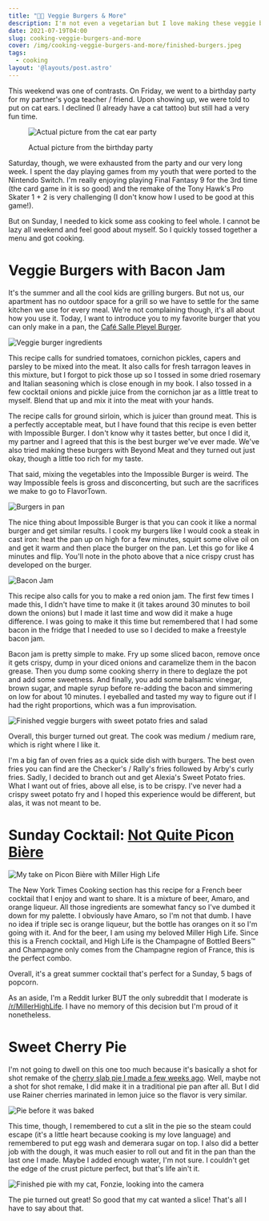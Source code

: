 ```yaml
---
title: "👨‍🍳 Veggie Burgers & More"
description: I'm not even a vegetarian but I love making these veggie burgers
date: 2021-07-19T04:00
slug: cooking-veggie-burgers-and-more
cover: /img/cooking-veggie-burgers-and-more/finished-burgers.jpeg
tags:
  - cooking
layout: '@layouts/post.astro'
---
```


This weekend was one of contrasts. On Friday, we went to a birthday party for my partner's yoga teacher / friend. Upon
showing up, we were told to put on cat ears. I declined (I already have a cat tattoo) but still had a very fun time.

<figure>

![Actual picture from the cat ear party](/img/cooking-veggie-burgers-and-more/put-on-cat-ears.png)

<figcaption>Actual picture from the birthday party</figcaption>
</figure>

Saturday, though, we were exhausted from the party and our very long week. I spent the day playing games from my youth
that were ported to the Nintendo Switch. I'm really enjoying playing Final Fantasy 9 for the 3rd time (the card game in
it is so good) and the remake of the Tony Hawk's Pro Skater 1 + 2 is very challenging (I don't know how I used to be
good at this game!).

But on Sunday, I needed to kick some ass cooking to feel whole. I cannot be lazy all weekend and feel good about myself.
So I quickly tossed together a menu and got cooking.

# Veggie Burgers with Bacon Jam

It's the summer and all the cool kids are grilling burgers. But not us, our apartment has no outdoor space for a grill
so we have to settle for the same kitchen we use for every meal. We're not complaining though, it's all about how you
use it. Today, I want to introduce you to my favorite burger that you can only make in a pan, the
[Café Salle Pleyel Burger][burger-recipe].

![Veggie burger ingredients](/img/cooking-veggie-burgers-and-more/veggie-burger-ingredients.jpg)

This recipe calls for sundried tomatoes, cornichon pickles, capers and parsley to be mixed into the meat. It also calls
for fresh tarragon leaves in this mixture, but I forgot to pick those up so I tossed in some dried rosemary and Italian
seasoning which is close enough in my book. I also tossed in a few cocktail onions and pickle juice from the cornichon
jar as a little treat to myself. Blend that up and mix it into the meat with your hands.

The recipe calls for ground sirloin, which is juicer than ground meat. This is a perfectly acceptable meat, but I have
found that this recipe is even better with Impossible Burger. I don't know why it tastes better, but once I did it,
my partner and I agreed that this is the best burger we've ever made. We've also tried making these burgers with Beyond
Meat and they turned out just okay, though a little too rich for my taste.

That said, mixing the vegetables into the Impossible Burger is weird. The way Impossible feels is gross and
disconcerting, but such are the sacrifices we make to go to FlavorTown.

![Burgers in pan](/img/cooking-veggie-burgers-and-more/burgers-in-pan.jpeg)

The nice thing about Impossible Burger is that you can cook it like a normal burger and get similar results. I cook my
burgers like I would cook a steak in cast iron: heat the pan up on high for a few minutes, squirt some olive oil on and
get it warm and then place the burger on the pan. Let this go for like 4 minutes and flip. You'll note in the photo
above that a nice crispy crust has developed on the burger.

![Bacon Jam](/img/cooking-veggie-burgers-and-more/bacon-jam.jpg)

This recipe also calls for you to make a red onion jam. The first few times I made this, I didn't have time to make it
(it takes around 30 minutes to boil down the onions) but I made it last time and wow did it make a huge difference.
I was going to make it this time but remembered that I had some bacon in the fridge that I needed to use so I decided to
make a freestyle bacon jam.

Bacon jam is pretty simple to make. Fry up some sliced bacon, remove once it gets crispy, dump in your diced onions and
caramelize them in the bacon grease. Then you dump some cooking sherry in there to deglaze the pot and add some
sweetness. And finally, you add some balsamic vinegar, brown sugar, and maple syrup before re-adding the bacon and
simmering on low for about 10 minutes. I eyeballed and tasted my way to figure out if I had the right proportions, which
was a fun improvisation.

![Finished veggie burgers with sweet potato fries and salad](/img/cooking-veggie-burgers-and-more/finished-burgers.jpeg)

Overall, this burger turned out great. The cook was medium / medium rare, which is right where I like it.

I'm a big fan of oven fries as a quick side dish with burgers. The best oven fries you can find are the Checker's
/ Rally's fries followed by Arby's curly fries. Sadly, I decided to branch out and get Alexia's Sweet Potato fries. What
I want out of fries, above all else, is to be crispy. I've never had a crispy sweet potato fry and I hoped this
experience would be different, but alas, it was not meant to be.

# Sunday Cocktail: [Not Quite Picon Bière](https://cooking.nytimes.com/recipes/1021353-not-quite-picon-biere)

![My take on Picon Bière with Miller High Life](/img/cooking-veggie-burgers-and-more/picon-biere.jpeg)

The New York Times Cooking section has this recipe for a French beer cocktail that I enjoy and want to share. It is
a mixture of beer, Amaro, and orange liqueur. All those ingredients are somewhat fancy so I've dumbed it down for my
palette. I obviously have Amaro, so I'm not that dumb. I have no idea if triple sec is orange liqueur, but the bottle
has oranges on it so I'm going with it. And for the beer, I am using my beloved Miller High Life. Since this is
a French cocktail, and High Life is the Champagne of Bottled Beers™️  and Champagne only comes from the Champagne region
of France, this is the perfect combo.

Overall, it's a great summer cocktail that's perfect for a Sunday, 5 bags of popcorn.

As an aside, I'm a Reddit lurker BUT the only subreddit that I moderate is [/r/MillerHighLife][r-millerhighlife]. I have
no memory of this decision but I'm proud of it nonetheless.

# Sweet Cherry Pie

I'm not going to dwell on this one too much because it's basically a shot for shot remake of the [cherry slab pie I made
a few weeks ago](/blog/cooking-cherry-slab-pie-hot-sauce-shrimp-cheesy-polenta). Well, maybe not a shot for shot remake,
I did make it in a traditional pie pan after all. But I did use Rainer cherries marinated in lemon juice so the flavor
is very similar.

![Pie before it was baked](/img/cooking-veggie-burgers-and-more/pie-prep.jpg)

This time, though, I remembered to cut a slit in the pie so the steam could escape (it's a little heart because cooking
is my love language) and remembered to put egg wash and demerara sugar on top. I also did a better job with the dough,
it was much easier to roll out and fit in the pan than the last one I made. Maybe I added enough water, I'm not sure.
I couldn't get the edge of the crust picture perfect, but that's life ain't it.

![Finished pie with my cat, Fonzie, looking into the camera](/img/cooking-veggie-burgers-and-more/finished-pie.jpeg)

The pie turned out great! So good that my cat wanted a slice! That's all I have to say about that.

[burger-recipe]: https://cooking.nytimes.com/recipes/1018105-cafe-salle-pleyel-burger
[r-millerhighlife]: https://www.reddit.com/r/MillerHighLife/
